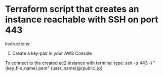 # Terraform script that creates an instance reachable with SSH on port 443
Instructions:
1. Create a key-pair in your AWS Console

To connect to the created ec2 instance with terminal type:
ssh -p 443 -i "{key_file_name}.pem" {user_name}@{public_ip}
